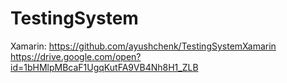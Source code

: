 # TestingSystem
Xamarin: https://github.com/ayushchenk/TestingSystemXamarin
https://drive.google.com/open?id=1bHMlpMBcaF1UgqKutFA9VB4Nh8H1_ZLB
